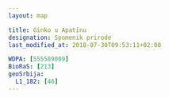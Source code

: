 ```yaml
---
layout: map

title: Ginko u Apatinu
designation: Spomenik prirode
last_modified_at: 2018-07-30T09:53:11+02:00

WDPA: [555589009]
BioRaS: [213]
geoSrbija:
  L1_182: [46]
---
```

